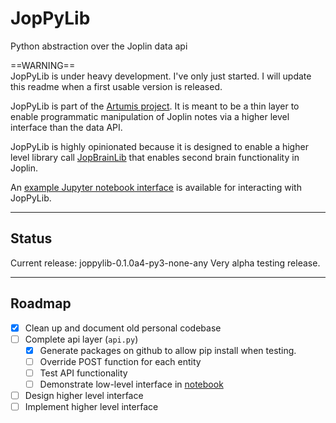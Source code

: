 # JopPyLib
Python abstraction over the Joplin data api  
  
==WARNING==  
JopPyLib is under heavy development. I've only just started. I will update this readme when a first usable version is released.

JopPyLib is part of the [Artumis project](https://jeroenkroesen.github.io/artumis_site/). It is meant to be a thin layer to enable programmatic manipulation of Joplin notes via a higher level interface than the data API.  
  
JopPyLib is highly opinionated because it is designed to enable a higher level library call [JopBrainLib](https://github.com/jeroenkroesen/jopbrainlib) that enables second brain functionality in Joplin.  
  
An [example Jupyter notebook interface](https://github.com/jeroenkroesen/joppylib-notebook) is available for interacting with JopPyLib.  
***  
  
## Status
Current release: joppylib-0.1.0a4-py3-none-any
Very alpha testing release.
***  
  
  
## Roadmap
- [x] Clean up and document old personal codebase
- [ ] Complete api layer (`api.py`)
    - [x] Generate packages on github to allow pip install when testing.
    - [ ] Override POST function for each entity
    - [ ] Test API functionality
    - [ ] Demonstrate low-level interface in [notebook](https://github.com/jeroenkroesen/joppylib-notebook)
- [ ] Design higher level interface
- [ ] Implement higher level interface  
